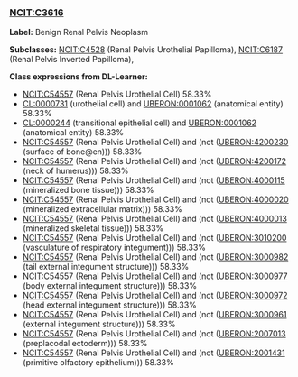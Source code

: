 
### [NCIT:C3616](http://purl.obolibrary.org/obo/NCIT_C3616)
**Label:** Benign Renal Pelvis Neoplasm

**Subclasses:** [NCIT:C4528](http://purl.obolibrary.org/obo/NCIT_C4528) (Renal Pelvis Urothelial Papilloma), [NCIT:C6187](http://purl.obolibrary.org/obo/NCIT_C6187) (Renal Pelvis Inverted Papilloma), 

**Class expressions from DL-Learner:**

- [NCIT:C54557](http://purl.obolibrary.org/obo/NCIT_C54557) (Renal Pelvis Urothelial Cell) 58.33%
- [CL:0000731](http://purl.obolibrary.org/obo/CL_0000731) (urothelial cell) and [UBERON:0001062](http://purl.obolibrary.org/obo/UBERON_0001062) (anatomical entity) 58.33%
- [CL:0000244](http://purl.obolibrary.org/obo/CL_0000244) (transitional epithelial cell) and [UBERON:0001062](http://purl.obolibrary.org/obo/UBERON_0001062) (anatomical entity) 58.33%
- [NCIT:C54557](http://purl.obolibrary.org/obo/NCIT_C54557) (Renal Pelvis Urothelial Cell) and (not ([UBERON:4200230](http://purl.obolibrary.org/obo/UBERON_4200230) (surface of bone@en))) 58.33%
- [NCIT:C54557](http://purl.obolibrary.org/obo/NCIT_C54557) (Renal Pelvis Urothelial Cell) and (not ([UBERON:4200172](http://purl.obolibrary.org/obo/UBERON_4200172) (neck of humerus))) 58.33%
- [NCIT:C54557](http://purl.obolibrary.org/obo/NCIT_C54557) (Renal Pelvis Urothelial Cell) and (not ([UBERON:4000115](http://purl.obolibrary.org/obo/UBERON_4000115) (mineralized bone tissue))) 58.33%
- [NCIT:C54557](http://purl.obolibrary.org/obo/NCIT_C54557) (Renal Pelvis Urothelial Cell) and (not ([UBERON:4000020](http://purl.obolibrary.org/obo/UBERON_4000020) (mineralized extracellular matrix))) 58.33%
- [NCIT:C54557](http://purl.obolibrary.org/obo/NCIT_C54557) (Renal Pelvis Urothelial Cell) and (not ([UBERON:4000013](http://purl.obolibrary.org/obo/UBERON_4000013) (mineralized skeletal tissue))) 58.33%
- [NCIT:C54557](http://purl.obolibrary.org/obo/NCIT_C54557) (Renal Pelvis Urothelial Cell) and (not ([UBERON:3010200](http://purl.obolibrary.org/obo/UBERON_3010200) (vasculature of respiratory integument))) 58.33%
- [NCIT:C54557](http://purl.obolibrary.org/obo/NCIT_C54557) (Renal Pelvis Urothelial Cell) and (not ([UBERON:3000982](http://purl.obolibrary.org/obo/UBERON_3000982) (tail external integument structure))) 58.33%
- [NCIT:C54557](http://purl.obolibrary.org/obo/NCIT_C54557) (Renal Pelvis Urothelial Cell) and (not ([UBERON:3000977](http://purl.obolibrary.org/obo/UBERON_3000977) (body external integument structure))) 58.33%
- [NCIT:C54557](http://purl.obolibrary.org/obo/NCIT_C54557) (Renal Pelvis Urothelial Cell) and (not ([UBERON:3000972](http://purl.obolibrary.org/obo/UBERON_3000972) (head external integument structure))) 58.33%
- [NCIT:C54557](http://purl.obolibrary.org/obo/NCIT_C54557) (Renal Pelvis Urothelial Cell) and (not ([UBERON:3000961](http://purl.obolibrary.org/obo/UBERON_3000961) (external integument structure))) 58.33%
- [NCIT:C54557](http://purl.obolibrary.org/obo/NCIT_C54557) (Renal Pelvis Urothelial Cell) and (not ([UBERON:2007013](http://purl.obolibrary.org/obo/UBERON_2007013) (preplacodal ectoderm))) 58.33%
- [NCIT:C54557](http://purl.obolibrary.org/obo/NCIT_C54557) (Renal Pelvis Urothelial Cell) and (not ([UBERON:2001431](http://purl.obolibrary.org/obo/UBERON_2001431) (primitive olfactory epithelium))) 58.33%


